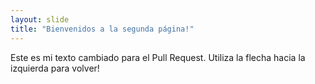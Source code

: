 ```yaml
---
layout: slide
title: "Bienvenidos a la segunda página!"
---
```

Este es mi texto cambiado para el Pull Request.
Utiliza la flecha hacia la izquierda para volver!
